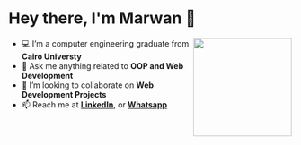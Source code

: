 # Hey there, I'm Marwan 👋

<a href="https://imgbb.com/"><img src="https://i.ibb.co/DYJVRfY/aaa.png" width=175vw heigth=175vw  align="right"/></a>

- 💻 I’m a computer engineering graduate from <b>Cairo Universty</b> 
- 💬 Ask me anything related to <b>OOP and Web Development</b>
- 👯 I’m looking to collaborate on <b>Web Development Projects</b>
- 📫 Reach me at <a href =https://www.linkedin.com/in/marwan9/><b> LinkedIn</b></a>, or <a href="https://api.whatsapp.com/send/?phone=201272404140"><b>Whatsapp</b></a> 

<!--- <h3 align="left">Languages and Tools:</h3>
<div align="center">
<img src="https://skills.thijs.gg/icons?i=html,css,react,js,ts,nodejs,php,mysql,c,cpp,cs,java,github,git,linux" align="left"/>
</div>
<br><br>

<h2 align="center"> Progress Stats </h2>
<div align="center">


%[![Marwan's GitHub stats](https://github-readme-stats.vercel.app/api?username=marwan-9&theme=github_dark&show_icons=true&env=PAT_1)](https://github.com/marwan-9)
%[![Marwan's Leetcode Stats](https://leetcode.card.workers.dev/marwan0?theme=nord&font=baloo&extension=null)](https://leetcode.com/marwan0)--->
